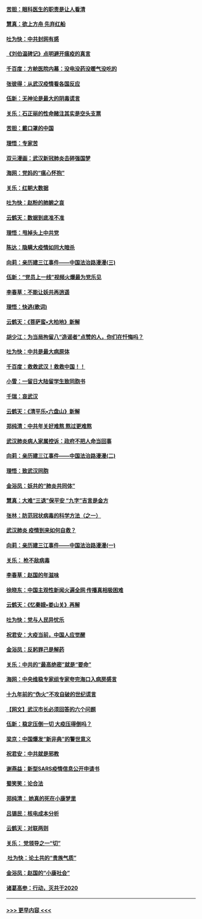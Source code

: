 #### [苦胆：眼科医生的职责是让人看清](../pages/nsc993/n11853840.md?t=02091031) 
#### [慧真：欲上方舟 先弃红船](../pages/nsc993/n11853483.md?t=02091031) 
#### [吐为快：中共封网有感](../pages/nsc993/n11852575.md?t=02091031) 
#### [《刘伯温碑记》点明避开瘟疫的真言](../pages/nsc993/n11852128.md?t=02091031) 
#### [千百度：方舱医院内幕：没电没药没暖气没吃的](../pages/nsc993/n11850211.md?t=02091031) 
#### [张彼得：从武汉疫情看各国反应](../pages/nsc993/n11850102.md?t=02091031) 
#### [伍新：无神论是最大的阴毒谎言](../pages/nsc993/n11846129.md?t=02091031) 
#### [关乐：石正丽的性命赌注其实是空头支票](../pages/nsc993/n11846109.md?t=02091031) 
#### [苦胆：戴口罩的中国](../pages/nsc993/n11845576.md?t=02091031) 
#### [理悟：专家苦](../pages/nsc993/n11845564.md?t=02091031) 
#### [双元漫画：武汉新冠肺炎击碎强国梦](../pages/nsc993/n11843320.md?t=02091031) 
#### [海网：党妈的“瘟心怀抱”](../pages/nsc993/n11840740.md?t=02091031) 
#### [关乐：红朝大数据](../pages/nsc993/n11840675.md?t=02091031) 
#### [吐为快：赵粉的肺腑之哀](../pages/nsc993/n11840618.md?t=02091031) 
#### [云鹤天：数据到底准不准](../pages/nsc993/n11840325.md?t=02091031) 
#### [理悟：甩掉头上中共党](../pages/nsc993/n11838826.md?t=02091031) 
#### [陈达：隐瞒大疫情如同大暗杀](../pages/nsc993/n11838771.md?t=02091031) 
#### [向莉：亲历建三江事件——中国法治路漫漫(三)](../pages/nsc993/n11831825.md?t=02091031) 
#### [伍新：“党员上一线”视频火爆最为党乐见](../pages/nsc993/n11838200.md?t=02091031) 
#### [李春草：不能让妖共再逍遥](../pages/nsc993/n11838102.md?t=02091031) 
#### [理悟：快逃(歌词)](../pages/nsc993/n11838083.md?t=02091031) 
#### [云鹤天：《菩萨蛮▪大柏地》新解](../pages/nsc993/n11838059.md?t=02091031) 
#### [胡少江：为当局拘留八“造谣者”点赞的人，你们在忏悔吗？](../pages/nsc993/n11836801.md?t=02091031) 
#### [吐为快：中共是最大病原体](../pages/nsc993/n11836748.md?t=02091031) 
#### [千百度：救救武汉！救救中国！！](../pages/nsc993/n11836145.md?t=02091031) 
#### [小雪：一留日大陆留学生致同胞书](../pages/nsc993/n11834624.md?t=02091031) 
#### [千瑞：哀武汉](../pages/nsc993/n11833647.md?t=02091031) 
#### [云鹤天：《清平乐▪六盘山》新解](../pages/nsc993/n11833611.md?t=02091031) 
#### [郑纯清：中共年关好难熬 熬过更难熬](../pages/nsc993/n11833489.md?t=02091031) 
#### [武汉肺炎病人家属控诉：政府不把人命当回事](../pages/nsc993/n11833205.md?t=02091031) 
#### [向莉：亲历建三江事件——中国法治路漫漫(二)](../pages/nsc993/n11829102.md?t=02091031) 
#### [理悟：致武汉同胞](../pages/nsc993/n11831522.md?t=02091031) 
#### [金浴凤：妖共的“肺炎共同体”](../pages/nsc993/n11829448.md?t=02091031) 
#### [慧真：大难“三退”保平安 “九字”吉言是金方](../pages/nsc993/n11829501.md?t=02091031) 
#### [张林：防范冠状病毒的科学方法（之一）](../pages/nsc993/n11828618.md?t=02091031) 
#### [武汉肺炎 疫情到来如何自救？](../pages/nsc993/n11827632.md?t=02091031) 
#### [向莉：亲历建三江事件——中国法治路漫漫(一)](../pages/nsc993/n11827190.md?t=02091031) 
#### [关乐： 枪不敌病毒](../pages/nsc993/n11826746.md?t=02091031) 
#### [李春草：赵国的年滋味](../pages/nsc993/n11826321.md?t=02091031) 
#### [徐晓东：中国主观性新闻火遍全网 传播真相极困难](../pages/nsc993/n11826508.md?t=02091031) 
#### [云鹤天：《忆秦娥▪娄山关》再解](../pages/nsc993/n11824682.md?t=02091031) 
#### [吐为快：党与人民异忧乐](../pages/nsc993/n11824660.md?t=02091031) 
#### [祝君安：大疫当前，中国人应觉醒](../pages/nsc993/n11821946.md?t=02091031) 
#### [金浴凤：反躬罪己是解药](../pages/nsc993/n11820280.md?t=02091031) 
#### [关乐：中共的“最高绝密”就是“要命”](../pages/nsc993/n11816946.md?t=02091031) 
#### [海网：中央维稳专家组专家夸完海口入病房感言](../pages/nsc993/n11815138.md?t=02091031) 
#### [十九年前的“伪火”不攻自破的世纪谎言](../pages/nsc993/n11813238.md?t=02091031) 
#### [【网文】武汉市长必须回答的六个问题](../pages/nsc993/n11813848.md?t=02091031) 
#### [伍新：稳定压倒一切 大疫压得倒吗？](../pages/nsc993/n11812634.md?t=02091031) 
#### [梁京：中国爆发“新非典”的警世意义](../pages/nsc993/n11812554.md?t=02091031) 
#### [祝君安：中共就是邪教](../pages/nsc993/n11812431.md?t=02091031) 
#### [谢燕益：新型SARS疫情信息公开申请书](../pages/nsc993/n11808840.md?t=02091031) 
#### [蜀笑笑：论合法](../pages/nsc993/n11808064.md?t=02091031) 
#### [郑纯清： 她真的死在小康梦里](../pages/nsc993/n11806623.md?t=02091031) 
#### [吕锡民：核电成本分析](../pages/nsc993/n11806284.md?t=02091031) 
#### [云鹤天：对联两则](../pages/nsc993/n11805957.md?t=02091031) 
#### [关乐： 党领导之一“切”](../pages/nsc993/n11804505.md?t=02091031) 
#### [ 吐为快：论土共的“贵族气质”](../pages/nsc993/n11804490.md?t=02091031) 
#### [金浴凤：赵国的“小康社会”](../pages/nsc993/n11804452.md?t=02091031) 
#### [诸葛高参：行动，灭共于2020](../pages/nsc993/n11804120.md?t=02091031) 

----
#### [ >>> 更早内容 <<< ](../indexes/nsc993-earlier.md)
